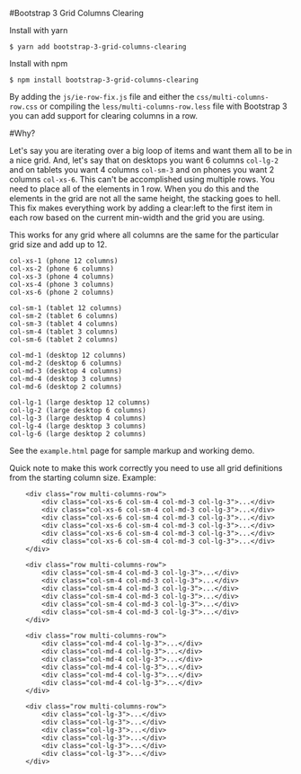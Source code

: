 #Bootstrap 3 Grid Columns Clearing

Install with yarn
```
$ yarn add bootstrap-3-grid-columns-clearing
```

Install with npm
```
$ npm install bootstrap-3-grid-columns-clearing
```

By adding the `js/ie-row-fix.js` file and either the `css/multi-columns-row.css` or compiling the `less/multi-columns-row.less` file with Bootstrap 3 you can add
support for clearing columns in a row.

#Why?

Let's say you are iterating over a big loop of items and want them all to be in a nice grid. And, let's say that on desktops you want 6 columns `col-lg-2` and on tablets you want 4 columns `col-sm-3` and on phones you want 2 columns `col-xs-6`. This can't be accomplished using multiple rows. You need to place all of the elements in 1 row. When you do this and the elements in the grid are not all the same height, the stacking goes to hell. This fix makes everything work by adding a clear:left to the first item in each row based on the current min-width and the grid you are using.

This works for any grid where all columns are the same for the particular grid size and add up to 12. 

	col-xs-1 (phone 12 columns)
	col-xs-2 (phone 6 columns) 
	col-xs-3 (phone 4 columns)
	col-xs-4 (phone 3 columns)
	col-xs-6 (phone 2 columns)

	col-sm-1 (tablet 12 columns)
	col-sm-2 (tablet 6 columns)
	col-sm-3 (tablet 4 columns)
	col-sm-4 (tablet 3 columns)
	col-sm-6 (tablet 2 columns)

	col-md-1 (desktop 12 columns)
	col-md-2 (desktop 6 columns)
	col-md-3 (desktop 4 columns)
	col-md-4 (desktop 3 columns)
	col-md-6 (desktop 2 columns)

	col-lg-1 (large desktop 12 columns)
	col-lg-2 (large desktop 6 columns)
	col-lg-3 (large desktop 4 columns)
	col-lg-4 (large desktop 3 columns)
	col-lg-6 (large desktop 2 columns)

See the `example.html` page for sample markup and working demo.

Quick note to make this work correctly you need to use all grid definitions from the starting column size. Example:

```
	<div class="row multi-columns-row">
		<div class="col-xs-6 col-sm-4 col-md-3 col-lg-3">...</div>
		<div class="col-xs-6 col-sm-4 col-md-3 col-lg-3">...</div>
		<div class="col-xs-6 col-sm-4 col-md-3 col-lg-3">...</div>
		<div class="col-xs-6 col-sm-4 col-md-3 col-lg-3">...</div>
		<div class="col-xs-6 col-sm-4 col-md-3 col-lg-3">...</div>
		<div class="col-xs-6 col-sm-4 col-md-3 col-lg-3">...</div>
	</div>
	
	<div class="row multi-columns-row">
		<div class="col-sm-4 col-md-3 col-lg-3">...</div>
		<div class="col-sm-4 col-md-3 col-lg-3">...</div>
		<div class="col-sm-4 col-md-3 col-lg-3">...</div>
		<div class="col-sm-4 col-md-3 col-lg-3">...</div>
		<div class="col-sm-4 col-md-3 col-lg-3">...</div>
		<div class="col-sm-4 col-md-3 col-lg-3">...</div>
	</div>
	
	<div class="row multi-columns-row">
		<div class="col-md-4 col-lg-3">...</div>
		<div class="col-md-4 col-lg-3">...</div>
		<div class="col-md-4 col-lg-3">...</div>
		<div class="col-md-4 col-lg-3">...</div>
		<div class="col-md-4 col-lg-3">...</div>
		<div class="col-md-4 col-lg-3">...</div>
	</div>
	
	<div class="row multi-columns-row">
		<div class="col-lg-3">...</div>
		<div class="col-lg-3">...</div>
		<div class="col-lg-3">...</div>
		<div class="col-lg-3">...</div>
		<div class="col-lg-3">...</div>
		<div class="col-lg-3">...</div>
	</div>
```